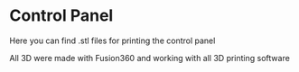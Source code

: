 
# Control Panel

Here you can find .stl files for printing the control panel

All 3D were made with Fusion360 and working with all 3D printing software



